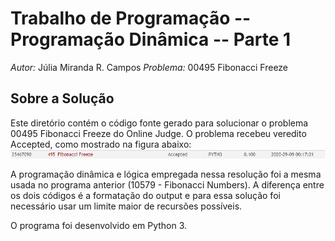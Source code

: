 # Trabalho de Programação -- Programação Dinâmica -- Parte 1

*Autor:* Júlia Miranda R. Campos
*Problema:* 00495	Fibonacci Freeze
## Sobre a Solução
Este diretório contém o código fonte gerado para solucionar o problema 00495	Fibonacci Freeze
do Online Judge. O problema recebeu veredito Accepted, como mostrado na
figura abaixo:
![Veredito](/00495/00495-veredito.PNG)

A programação dinâmica e lógica empregada nessa resolução foi a mesma usada no programa anterior (10579 - Fibonacci Numbers). A diferença entre
os dois códigos é a formatação do output e para essa solução foi necessário usar um limite maior de recursões possíveis.

O programa foi desenvolvido em Python 3. 
